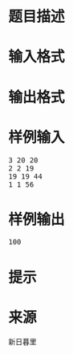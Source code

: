 

# 题目描述



# 输入格式



# 输出格式



# 样例输入


<pre>3 20 20
2 2 19
19 19 44
1 1 56
</pre>

# 样例输出


<pre>100</pre>

# 提示



# 来源


<p>
新日暮里
</p>
